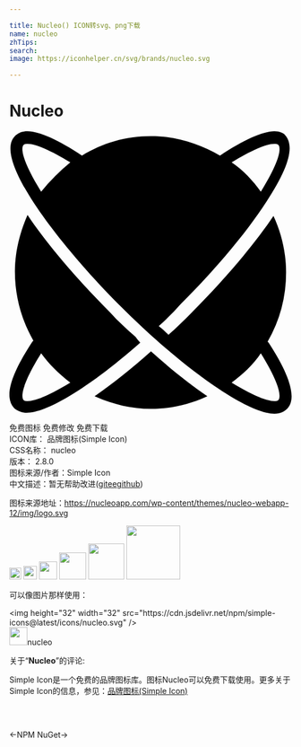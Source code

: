```yaml
---

title: Nucleo() ICON转svg、png下载
name: nucleo
zhTips: 
search: 
image: https://iconhelper.cn/svg/brands/nucleo.svg

---
```


# Nucleo  <small style="font-size: 60%;font-weight: 100"></small>

<div id="svg" class="svg-wrap">
<svg role="img" viewBox="0 0 24 24" xmlns="http://www.w3.org/2000/svg"><title>Nucleo icon</title><path d="M7.247 22.499c1.488.661 3.058 1.075 4.794 1.075 1.736 0 3.39-.414 4.795-1.075-1.57-1.075-3.224-2.397-4.795-3.803-1.57 1.406-3.224 2.728-4.794 3.803zm14.715-4.63A11.75 11.75 0 0 0 23.532 12c0-1.736-.413-3.39-1.074-4.795-1.736 2.563-4.216 5.456-7.027 8.267-.579.579-1.24 1.24-1.902 1.819-.248-.248-.496-.496-.826-.744a20.637 20.637 0 0 0 1.901-1.902c3.059-3.058 5.622-6.117 7.275-8.68 1.901-2.893 2.397-4.712 1.57-5.621-.082-.166-.495-.331-.909-.331-.992 0-2.645.744-4.63 2.067-1.735-.992-3.72-1.654-5.869-1.654-2.15 0-4.133.579-5.87 1.654C4.189.757 2.535.013 1.543.013 1.046.013.716.178.468.426-1.516 2.41 4.684 10.1 9.313 14.728c5.456 5.456 10.913 9.259 13.227 9.259.496 0 .827-.165 1.075-.413.827-.827.33-2.728-1.57-5.622l-.083-.083zm.578-16.781c.083 0 .248 0 .331.082.248.248.165 1.323-1.488 3.968-.661-.909-1.488-1.818-2.48-2.48 1.653-.992 2.893-1.57 3.637-1.57zM2.7 5.138C1.294 2.906.88 1.501 1.212 1.17c.082-.082.248-.082.33-.082.744 0 1.984.578 3.638 1.57a17.58 17.58 0 0 0-2.48 2.48zM22.87 22.83c-.083.082-.248.082-.33.082-.745 0-1.985-.578-3.638-1.57.91-.662 1.819-1.488 2.48-2.48 1.653 2.645 1.736 3.72 1.488 3.968zm-12.152-5.374c-.744-.661-1.488-1.323-2.15-2.067-2.728-2.728-5.373-5.786-7.027-8.266C.881 8.61.468 10.264.468 11.917c0 2.15.578 4.134 1.57 5.87l-.082.082C.054 20.763-.442 22.582.385 23.491c.248.248.661.413 1.075.413 1.818 0 5.539-2.314 9.672-5.952a3.13 3.13 0 0 1-.413-.496zm-9.177 5.456c-.082 0-.248 0-.33-.082-.248-.248-.166-1.323 1.488-3.968.661.909 1.488 1.736 2.48 2.48-1.654.992-2.894 1.57-3.638 1.57z"/></svg>
</div>
<detail full-name='nucleo'></detail>

<div class="detail-page">
<p>
<span><span class="badge-success badge">免费图标</span> <span class="badge-success badge">免费修改</span>  <span class="badge-success badge">免费下载</span> </span>
<br/>
<span>
ICON库：
<span class="badge-secondary badge">品牌图标(Simple Icon)</span> 
</span>
<br/>
<span>
CSS名称：
<span class="badge-secondary badge">nucleo</span> 
</span>

<br/>
<span>
版本：
<span class="badge-secondary badge">2.8.0</span> 
</span>
<br/>
<span>图标来源/作者：<span class="badge-light badge">Simple Icon</span></span> 
<br/>
<span class="zh-detail">中文描述：暂无<span class="help-link"><span>帮助改进</span>(<a href="https://gitee.com/liuwave/icon-helper/edit/master/json/brands/nucleo.json" target="_blank" rel="noopener noreferrer">gitee</a><a href="https://github.com/liuwave/icon-helper/edit/master/json/brands/nucleo.json" target="_blank" rel="noopener noreferrer">github</a></span>)</span><br/>
</p>
</div><div class="description description alert alert-light"><p>图标来源地址：<a href="https://nucleoapp.com/wp-content/themes/nucleo-webapp-12/img/logo.svg" target="_blank" rel="noopener noreferrer">https://nucleoapp.com/wp-content/themes/nucleo-webapp-12/img/logo.svg</a></p></div>
<div class="alert alert-dark">
<img height="21" width="21" src="https://cdn.jsdelivr.net/npm/simple-icons@latest/icons/nucleo.svg" />
<img height="24" width="24" src="https://cdn.jsdelivr.net/npm/simple-icons@latest/icons/nucleo.svg" />
<img height="32" width="32" src="https://cdn.jsdelivr.net/npm/simple-icons@latest/icons/nucleo.svg" />
<img height="48" width="48" src="https://cdn.jsdelivr.net/npm/simple-icons@latest/icons/nucleo.svg" />
<img height="64" width="64" src="https://cdn.jsdelivr.net/npm/simple-icons@latest/icons/nucleo.svg" />
<img height="96" width="96" src="https://cdn.jsdelivr.net/npm/simple-icons@latest/icons/nucleo.svg" />

</div>
<div>
  <p>可以像图片那样使用：    
  </p>
  <div class="alert alert-primary" style="font-size: 14px">
    &lt;img height="32" width="32" src="https://cdn.jsdelivr.net/npm/simple-icons@latest/icons/nucleo.svg" /&gt;
    <copy-btn content='<img height="32" width="32" src="https://cdn.jsdelivr.net/npm/simple-icons@latest/icons/nucleo.svg" />'></copy-btn>
  </div>
  <div class="alert alert-secondary">
    <img height="32" width="32" src="https://cdn.jsdelivr.net/npm/simple-icons@latest/icons/nucleo.svg" />nucleo
    <copy-btn content="nucleo" btn-title="复制图标名称"></copy-btn>
  </div>
</div>
<div class="icon-detail__container">
<p>关于“<b>Nucleo</b>”的评论:</p>
</div>
<Vssue title="关于“Nucleo”的评论" />
<div><p>Simple Icon是一个免费的品牌图标库。图标Nucleo可以免费下载使用。更多关于  Simple Icon的信息，参见：<a target="_blank" href="https://iconhelper.cn/brands.html">品牌图标(Simple Icon)</a>
</p></div>


<div style="padding:2rem 0 " class="page-nav"><p class="inner"><span class="prev">←<router-link to="/icon/npm.html">NPM</router-link></span> <span class="next"><router-link to="/icon/nuget.html">NuGet</router-link>→</span></p></div>
